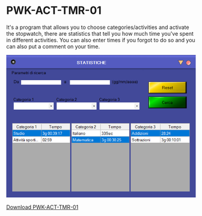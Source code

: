 # PWK-ACT-TMR-01
It's a program that allows you to choose categories/activities
and activate the stopwatch, there are statistics that tell you
how much time you've spent in different activities. You can also
enter times if you forgot to do so and you can also put a comment 
on your time.



![Image](./Image/pwkacttmr1imml.png "icon")

[Download PWK-ACT-TMR-01](https://github.com/AbdullahXPlab/POWER-KI-APPS/raw/main/PWK-ACT-TMR-01/PWK-ACT-TMR-01.pwk)
 
